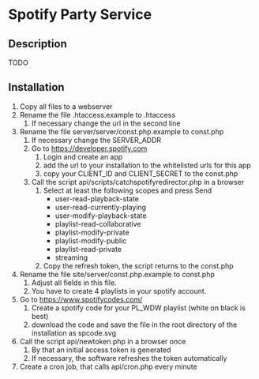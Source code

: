 # Spotify Party Service

## Description
TODO

## Installation
1. Copy all files to a webserver
2. Rename the file .htaccess.example to .htaccess
   1. If necessary change the url in the second line
3. Rename the file server/server/const.php.example to const.php
   1. If necessary change the SERVER_ADDR
   2. Go to https://developer.spotify.com
      1. Login and create an app
      2. add the url to your installation to the whitelisted urls for this app
      3. copy your CLIENT_ID and CLIENT_SECRET to the const.php
   3. Call the script api/scripts/catchspotifyredirector.php in a browser
      1. Select at least the following scopes and press Send
         - user-read-playback-state
         - user-read-currently-playing
         - user-modify-playback-state
         - playlist-read-collaborative
         - playlist-modify-private
         - playlist-modify-public
         - playlist-read-private
         - streaming
      2. Copy the refresh token, the script returns to the const.php
4. Rename the file site/server/const.php.example to const.php
   1. Adjust all fields in this file.
   2. You have to create 4 playlists in your spotify account.
5. Go to https://www.spotifycodes.com/
   1. Create a spotify code for your PL_WDW playlist (white on black is best)
   2. download the code and save the file in the root directory of the installation as spcode.svg
6. Call the script api/newtoken.php in a browser once
   1. By that an initial access token is generated
   2. If necessary, the software refreshes the token automatically
7. Create a cron job, that calls api/cron.php every minute
